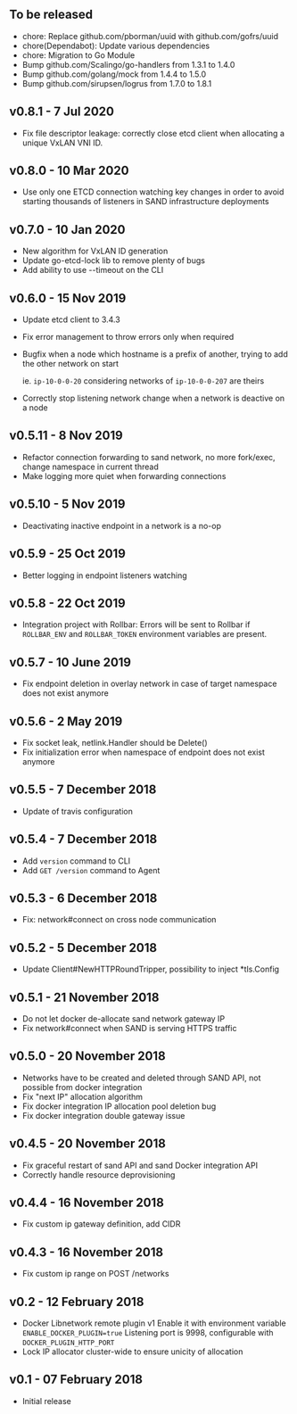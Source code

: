 ## To be released

* chore: Replace github.com/pborman/uuid with github.com/gofrs/uuid
* chore(Dependabot): Update various dependencies
* chore: Migration to Go Module
* Bump github.com/Scalingo/go-handlers from 1.3.1 to 1.4.0
* Bump github.com/golang/mock from 1.4.4 to 1.5.0
* Bump github.com/sirupsen/logrus from 1.7.0 to 1.8.1

## v0.8.1 - 7 Jul 2020

* Fix file descriptor leakage: correctly close etcd client when allocating a unique VxLAN VNI ID.

## v0.8.0 - 10 Mar 2020

* Use only one ETCD connection watching key changes in order to avoid starting
  thousands of listeners in SAND infrastructure deployments

## v0.7.0 - 10 Jan 2020

* New algorithm for VxLAN ID generation
* Update go-etcd-lock lib to remove plenty of bugs
* Add ability to use --timeout on the CLI

## v0.6.0 - 15 Nov 2019

* Update etcd client to 3.4.3
* Fix error management to throw errors only when required
* Bugfix when a node which hostname is a prefix of another, trying to add the other network on start

  ie. `ip-10-0-0-20` considering networks of `ip-10-0-0-207` are theirs

* Correctly stop listening network change when a network is deactive on a node

## v0.5.11 - 8 Nov 2019

* Refactor connection forwarding to sand network, no more fork/exec, change namespace in current thread
* Make logging more quiet when forwarding connections

## v0.5.10 - 5 Nov 2019

* Deactivating inactive endpoint in a network is a no-op

## v0.5.9 - 25 Oct 2019

* Better logging in endpoint listeners watching

## v0.5.8 - 22 Oct 2019

* Integration project with Rollbar:
  Errors will be sent to Rollbar if `ROLLBAR_ENV` and `ROLLBAR_TOKEN` environment variables are present.

## v0.5.7 - 10 June 2019

* Fix endpoint deletion in overlay network in case of target namespace does not exist anymore

## v0.5.6 - 2 May 2019

* Fix socket leak, netlink.Handler should be Delete()
* Fix initialization error when namespace of endpoint does not exist anymore

## v0.5.5 - 7 December 2018

* Update of travis configuration

## v0.5.4 - 7 December 2018

* Add `version` command to CLI
* Add `GET /version` command to Agent

## v0.5.3 - 6 December 2018

* Fix: network#connect on cross node communication

## v0.5.2 - 5 December 2018

* Update Client#NewHTTPRoundTripper, possibility to inject *tls.Config

## v0.5.1 - 21 November 2018

* Do not let docker de-allocate sand network gateway IP
* Fix network#connect when SAND is serving HTTPS traffic

## v0.5.0 - 20 November 2018

* Networks have to be created and deleted through SAND API, not possible from docker integration
* Fix "next IP" allocation algorithm
* Fix docker integration IP allocation pool deletion bug
* Fix docker integration double gateway issue

## v0.4.5 - 20 November 2018

* Fix graceful restart of sand API and sand Docker integration API
* Correctly handle resource deprovisioning

## v0.4.4 - 16 November 2018

* Fix custom ip gateway definition, add CIDR

## v0.4.3 - 16 November 2018

* Fix custom ip range on POST /networks

## v0.2 - 12 February 2018

* Docker Libnetwork remote plugin v1
  Enable it with environment variable `ENABLE_DOCKER_PLUGIN=true`
  Listening port is 9998, configurable with `DOCKER_PLUGIN_HTTP_PORT`
* Lock IP allocator cluster-wide to ensure unicity of allocation

## v0.1 - 07 February 2018

* Initial release
